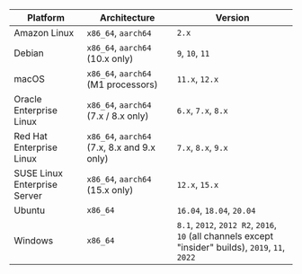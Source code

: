 | Platform | Architecture | Version |
| --- | --- | --- |
| Amazon Linux | `x86_64`, `aarch64` | `2.x` |
| Debian | `x86_64`, `aarch64` (10.x only) | `9`, `10`, `11` |
| macOS | `x86_64`, `aarch64` (M1 processors) | `11.x`, `12.x` |
| Oracle Enterprise Linux | `x86_64`, `aarch64` (7.x / 8.x only) | `6.x`, `7.x`, `8.x` |
| Red Hat Enterprise Linux | `x86_64`, `aarch64` (7.x, 8.x and 9.x only) | `7.x`, `8.x`, `9.x` |
| SUSE Linux Enterprise Server | `x86_64`, `aarch64` (15.x only) | `12.x`, `15.x` |
| Ubuntu | `x86_64` | `16.04`, `18.04`, `20.04` |
| Windows | `x86_64` | `8.1`, `2012`, `2012 R2`, `2016`, `10` (all channels except "insider" builds), `2019`, `11`, `2022` |
